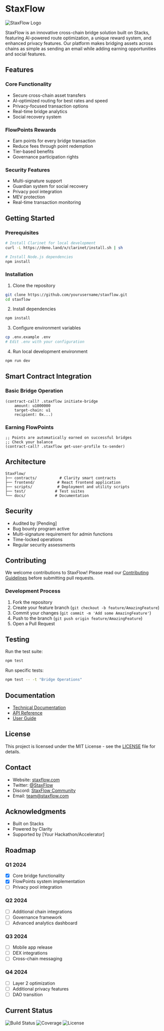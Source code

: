 # StaxFlow

![StaxFlow Logo](logo-placeholder.png)

StaxFlow is an innovative cross-chain bridge solution built on Stacks, featuring AI-powered route optimization, a unique reward system, and enhanced privacy features. Our platform makes bridging assets across chains as simple as sending an email while adding earning opportunities and social features.

## Features

### Core Functionality
- Secure cross-chain asset transfers
- AI-optimized routing for best rates and speed
- Privacy-focused transaction options
- Real-time bridge analytics
- Social recovery system

### FlowPoints Rewards
- Earn points for every bridge transaction
- Reduce fees through point redemption
- Tier-based benefits
- Governance participation rights

### Security Features
- Multi-signature support
- Guardian system for social recovery
- Privacy pool integration
- MEV protection
- Real-time transaction monitoring

## Getting Started

### Prerequisites
```bash
# Install Clarinet for local development
curl -L https://deno.land/x/clarinet/install.sh | sh

# Install Node.js dependencies
npm install
```

### Installation
1. Clone the repository
```bash
git clone https://github.com/yourusername/staxflow.git
cd staxflow
```

2. Install dependencies
```bash
npm install
```

3. Configure environment variables
```bash
cp .env.example .env
# Edit .env with your configuration
```

4. Run local development environment
```bash
npm run dev
```

## Smart Contract Integration

### Basic Bridge Operation
```clarity
(contract-call? .staxflow initiate-bridge 
    amount: u1000000 
    target-chain: u1 
    recipient: 0x...)
```

### Earning FlowPoints
```clarity
;; Points are automatically earned on successful bridges
;; Check your balance
(contract-call? .staxflow get-user-profile tx-sender)
```

## Architecture

```
StaxFlow/
├── contracts/          # Clarity smart contracts
├── frontend/          # React frontend application
├── scripts/           # Deployment and utility scripts
├── test/             # Test suites
└── docs/             # Documentation
```

## Security

- Audited by [Pending]
- Bug bounty program active
- Multi-signature requirement for admin functions
- Time-locked operations
- Regular security assessments

## Contributing

We welcome contributions to StaxFlow! Please read our [Contributing Guidelines](CONTRIBUTING.md) before submitting pull requests.

### Development Process
1. Fork the repository
2. Create your feature branch (`git checkout -b feature/AmazingFeature`)
3. Commit your changes (`git commit -m 'Add some AmazingFeature'`)
4. Push to the branch (`git push origin feature/AmazingFeature`)
5. Open a Pull Request

## Testing

Run the test suite:
```bash
npm test
```

Run specific tests:
```bash
npm test -- -t "Bridge Operations"
```

## Documentation

- [Technical Documentation](docs/technical.md)
- [API Reference](docs/api.md)
- [User Guide](docs/user-guide.md)

## License

This project is licensed under the MIT License - see the [LICENSE](LICENSE) file for details.

## Contact

- Website: [staxflow.com](https://staxflow.com)
- Twitter: [@StaxFlow](https://twitter.com/StaxFlow)
- Discord: [StaxFlow Community](https://discord.gg/staxflow)
- Email: team@staxflow.com

## Acknowledgments

- Built on Stacks
- Powered by Clarity
- Supported by [Your Hackathon/Accelerator]

## Roadmap

### Q1 2024
- [x] Core bridge functionality
- [x] FlowPoints system implementation
- [ ] Privacy pool integration

### Q2 2024
- [ ] Additional chain integrations
- [ ] Governance framework
- [ ] Advanced analytics dashboard

### Q3 2024
- [ ] Mobile app release
- [ ] DEX integrations
- [ ] Cross-chain messaging

### Q4 2024
- [ ] Layer 2 optimization
- [ ] Additional privacy features
- [ ] DAO transition

## Current Status

![Build Status](https://github.com/henryno111/staxflow/workflows/CI/badge.svg)
![Coverage](https://img.shields.io/codecov/c/github/henryno111/staxflow)
![License](https://img.shields.io/github/license/henryno111/staxflow)